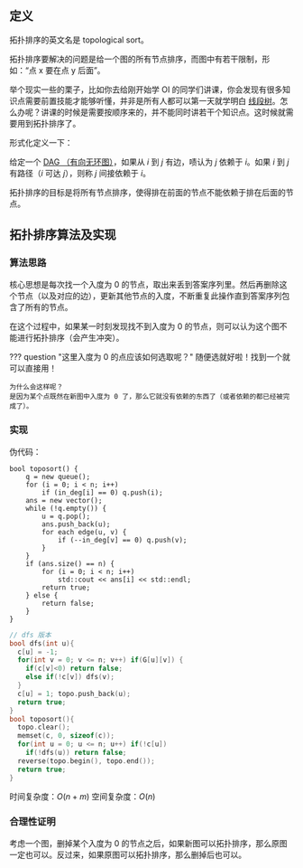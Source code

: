 ## 定义

拓扑排序的英文名是 topological sort。

拓扑排序要解决的问题是给一个图的所有节点排序，而图中有若干限制，形如：“点 x 要在点 y 后面”。

举个现实一些的栗子，比如你去给刚开始学 OI 的同学们讲课，你会发现有很多知识点需要前置技能才能够听懂，并非是所有人都可以第一天就学明白 [线段树](/ds/segment)。怎么办呢？讲课的时候是需要按顺序来的，并不能同时讲若干个知识点。这时候就需要用到拓扑排序了。

形式化定义一下：

给定一个 [DAG （有向无环图）](/graph/dag)，如果从 $i$ 到 $j$ 有边，啧认为 $j$ 依赖于 $i$。如果 $i$ 到 $j$ 有路径（$i$ 可达 $j$），则称 $j$ 间接依赖于 $i$。

拓扑排序的目标是将所有节点排序，使得排在前面的节点不能依赖于排在后面的节点。

## 拓扑排序算法及实现

### 算法思路

核心思想是每次找一个入度为 0 的节点，取出来丢到答案序列里。然后再删除这个节点（以及对应的边），更新其他节点的入度，不断重复此操作直到答案序列包含了所有的节点。

在这个过程中，如果某一时刻发现找不到入度为 0 的节点，则可以认为这个图不能进行拓扑排序（会产生冲突）。

??? question "这里入度为 0 的点应该如何选取呢？"
    随便选就好啦！找到一个就可以直接用！

    为什么会这样呢？
    是因为某个点既然在新图中入度为 0 了，那么它就没有依赖的东西了（或者依赖的都已经被完成了）。

### 实现

伪代码：

    bool toposort() {
    	q = new queue();
    	for (i = 0; i < n; i++)
    		if (in_deg[i] == 0) q.push(i);
    	ans = new vector();
    	while (!q.empty()) {
    		u = q.pop();
    		ans.push_back(u);
    		for each edge(u, v) {
    			if (--in_deg[v] == 0) q.push(v);
    		}
    	}
    	if (ans.size() == n) {
    		for (i = 0; i < n; i++)
    			std::cout << ans[i] << std::endl;
    		return true;
    	} else {
    		return false;
    	}
    }

```c++
// dfs 版本
bool dfs(int u){
  c[u] = -1;
  for(int v = 0; v <= n; v++) if(G[u][v]) {
    if(c[v]<0) return false;
    else if(!c[v]) dfs(v);
  }
  c[u] = 1; topo.push_back(u);
  return true;
}
bool toposort(){
  topo.clear();
  memset(c, 0, sizeof(c));
  for(int u = 0; u <= n; u++) if(!c[u])
    if(!dfs(u)) return false;
  reverse(topo.begin(), topo.end());
  return true;
}
```

时间复杂度：$O(n+m)$
空间复杂度：$O(n)$

### 合理性证明

考虑一个图，删掉某个入度为 0 的节点之后，如果新图可以拓扑排序，那么原图一定也可以。反过来，如果原图可以拓扑排序，那么删掉后也可以。
